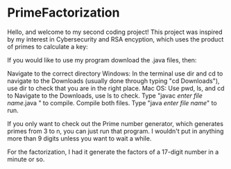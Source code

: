 # PrimeFactorization
Hello, and welcome to my second coding project! This project was inspired by my interest in Cybersecurity and RSA encyption, which uses the product of primes to calculate a key:

If you would like to use my program download the .java files, then:

Navigate to the correct directory
Windows: In the terminal use dir and cd to navigate to the Downloads (usually done through typing "cd Downloads"), use dir to check that you are in the right place.
Mac OS: Use pwd, ls, and cd to Navigate to the Downloads, use ls to check.
Type "javac *enter file name*.java " to compile. Compile both files.
Type "java *enter file name*" to run. 

If you only want to check out the Prime number generator, which generates primes from 3 to n, you can just run that program. I wouldn't put in anything more than 9 digits unless you want to wait a while.

For the factorization, I had it generate the factors of a 17-digit number in a minute or so.
